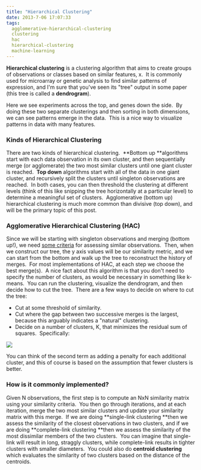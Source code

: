 ```yaml
---
title: "Hierarchical Clustering"
date: 2013-7-06 17:07:33
tags:
  agglomerative-hierarchical-clustering
  clustering
  hac
  hierarchical-clustering
  machine-learning
---
```



**Hierarchical clustering** is a clustering algorithm that aims to create groups of observations or classes based on similar features, x.  It is commonly used for microarray or genetic analysis to find similar patterns of expression, and I'm sure that you've seen its "tree" output in some paper (this tree is called a **dendrogram**).

Here we see experiments across the top, and genes down the side.  By doing these two separate clusterings and then sorting in both dimensions, we can see patterns emerge in the data.  This is a nice way to visualize patterns in data with many features.

### Kinds of Hierarchical Clustering

There are two kinds of hierarchical clustering.  **Bottom up **algorithms start with each data observation in its own cluster, and then sequentially merge (or agglomerate) the two most similar clusters until one giant cluster is reached.  **Top down** algorithms start with all of the data in one giant cluster, and recursively split the clusters until singleton observations are reached.  In both cases, you can then threshold the clustering at different levels (think of this like snipping the tree horizontally at a particular level) to determine a meaningful set of clusters.  Agglomerative (bottom up) hierarchical clustering is much more common than divisive (top down), and will be the primary topic of this post.

### Agglomerative Hierarchical Clustering (HAC)

Since we will be starting with singleton observations and merging (bottom up!), we need [some criteria](http://en.wikipedia.org/wiki/Hierarchical_clustering#Metric) for assessing similar observations.  Then, when we construct our tree, the y axis values will be our similarity metric, and we can start from the bottom and walk up the tree to reconstruct the history of merges.  For most implementations of HAC, at each step we choose the best merge(s).  A nice fact about this algorithm is that you don't need to specify the number of clusters, as would be necessary in something like k-means.  You can run the clustering, visualize the dendrogram, and then decide how to cut the tree.  There are a few ways to decide on where to cut the tree:

- Cut at some threshold of similarity.
- Cut where the gap between two successive merges is the largest, because this arguably indicates a "natural" clustering.
- Decide on a number of clusters, K, that minimizes the residual sum of squares.  Specifically:

![](http://nlp.stanford.edu/IR-book/html/htmledition/img1551.png)

You can think of the second term as adding a penalty for each additional cluster, and this of course is based on the assumption that fewer clusters is better.

### How is it commonly implemented?

Given N observations, the first step is to compute an NxN similarity matrix using your similarity criteria.  You then go through iterations, and at each iteration, merge the two most similar clusters and update your similarity matrix with this merge.  If we are doing **single-link clustering **then we assess the similarity of the closest observations in two clusters, and if we are doing **complete-link clustering **then we assess the similarity of the most dissimilar members of the two clusters.  You can imagine that single-link will result in long, straggly clusters, while complete-link results in tighter clusters with smaller diameters.  You could also do **centroid clustering** which evaluates the similarity of two clusters based on the distance of the centroids.

 

 


